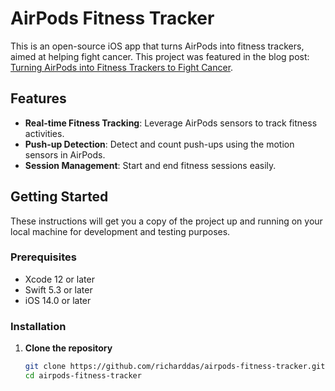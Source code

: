 # AirPods Fitness Tracker

This is an open-source iOS app that turns AirPods into fitness trackers, aimed at helping fight cancer. This project was featured in the blog post: [Turning AirPods into Fitness Trackers to Fight Cancer](https://richarddas.com/blog/turning-airpods-into-fitness-trackers-to-fight-cancer/).

## Features

- **Real-time Fitness Tracking**: Leverage AirPods sensors to track fitness activities.
- **Push-up Detection**: Detect and count push-ups using the motion sensors in AirPods.
- **Session Management**: Start and end fitness sessions easily.

## Getting Started

These instructions will get you a copy of the project up and running on your local machine for development and testing purposes.

### Prerequisites

- Xcode 12 or later
- Swift 5.3 or later
- iOS 14.0 or later

### Installation

1. **Clone the repository**

   ```bash
   git clone https://github.com/richarddas/airpods-fitness-tracker.git
   cd airpods-fitness-tracker
